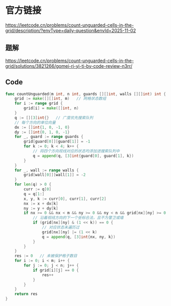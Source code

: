 # 官方链接
https://leetcode.cn/problems/count-unguarded-cells-in-the-grid/description/?envType=daily-question&envId=2025-11-02

## 题解
https://leetcode.cn/problems/count-unguarded-cells-in-the-grid/solutions/3821266/gomei-ri-yi-ti-by-code-review-n3rr/

## Code
```go
func countUnguarded(m int, n int, guards [][]int, walls [][]int) int {
	grid := make([][]int, m)   // 网格状态数组
	for i := range grid {
		grid[i] = make([]int, n)
	}
	q := [][3]int{}   // 广度优先搜索队列
	// 每个方向的单位向量
	dx := []int{1, 0, -1, 0}
	dy := []int{0, 1, 0, -1}
	for _, guard := range guards {
		grid[guard[0]][guard[1]] = -1
		for k := 0; k < 4; k++ {
			// 将四个方向视线对应的状态均添加进搜索队列中
			q = append(q, [3]int{guard[0], guard[1], k})
		}
	}
	for _, wall := range walls {
		grid[wall[0]][wall[1]] = -2
	}
	for len(q) > 0 {
		curr := q[0]
		q = q[1:]
		x, y, k := curr[0], curr[1], curr[2]
		nx := x + dx[k]
		ny := y + dy[k]
		if nx >= 0 && nx < m && ny >= 0 && ny < n && grid[nx][ny] >= 0 {
			// 沿着视线方向的下一个坐标合法，且不为警卫或墙
			if (grid[nx][ny] & (1 << k)) == 0 {
				// 对应状态未遍历过
				grid[nx][ny] |= (1 << k)
				q = append(q, [3]int{nx, ny, k})
			}
		}
	}
	res := 0   // 未被保护格子数目
	for i := 0; i < m; i++ {
		for j := 0; j < n; j++ {
			if grid[i][j] == 0 {
				res++
			}
		}
	}
	return res
}
```